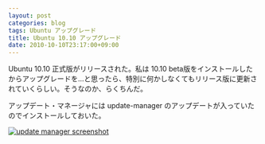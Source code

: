 ```yaml
---
layout: post
categories: blog
tags: Ubuntu アップグレード
title: Ubuntu 10.10 アップグレード
date: 2010-10-10T23:17:00+09:00
---
```



Ubuntu 10.10 正式版がリリースされた。私は 10.10 beta版をインストールしたからアップグレードを...と思ったら、特別に何かしなくてもリリース版に更新されていくらしい。そうなのか、らくちんだ。

<!-- more -->

アップデート・マネージャには update-manager のアップデートが入っていたのでインストールしておいた。

[![update manager screenshot]][update manager screenshot link]



[update manager screenshot]: https://lh3.googleusercontent.com/srA7PLnodHWI8C6ipm7kJvr0EP3JX3VZoCzwbnEcsdQ1X3Og5UXiyslqNDwDOfMhU5MXb9BbPrxaZwfVVYKSg_2Syyxx4rEOAfAkodSN8_dCo0zgX6HnRNIcxAY7QGVQcMAhTM6eWA=w500
[update manager screenshot link]: https://photos.google.com/share/AF1QipMaxwoO8NF0JO_K_NUoiUoBH-HwN9bkR1NWgA22MlV8pXhuMjte4z7lAvDuugFiQQ/photo/AF1QipO0jJt_Mx4zMPpmOqcW8e02GGLXsd2JVMBD0niQ?key=anNMMEtKTXZMVGtIRnR6UW1BVW5CLXUzLUlud2tn
